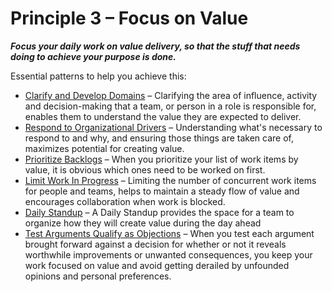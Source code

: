 [:menu-title]: # "Focus on Value"

# Principle 3 – Focus on Value


**_Focus your daily work on value delivery, so that the stuff that needs doing to achieve your purpose is done._**

Essential patterns to help you achieve this:

-   [Clarify and Develop Domains](section:clarify-and-develop-domains) – Clarifying the area of influence, activity and decision-making that a team, or person in a role is responsible for, enables them to understand the value they are expected to deliver.
-   [Respond to Organizational Drivers](section:respond-to-organizational-drivers) – Understanding what's necessary to respond to and why, and ensuring those things are taken care of, maximizes potential for creating value.
-   [Prioritize Backlogs](section:prioritize-backlogs) –  When you prioritize your list of work items by value, it is obvious which ones need to be worked on first. 
-   [Limit Work In Progress](section:limit-work-in-progress) –  Limiting the number of concurrent work items for people and teams, helps to maintain a steady flow of value and encourages collaboration when work is blocked.
-   [Daily Standup](section:daily-standup) – A Daily Standup provides the space for a team to organize how they will create value during the day ahead
-   [Test Arguments Qualify as Objections](section:test-arguments-qualify-as-objections) – When you test each argument brought forward against a decision for whether or not it reveals worthwhile improvements or unwanted  consequences, you keep your work focused on value and avoid getting derailed by unfounded opinions and personal preferences.
